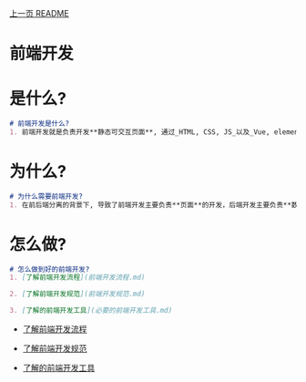 [上一页 README](A-README.md)

# 前端开发

# 是什么?
  ``` md
  # 前端开发是什么?
  1. 前端开发就是负责开发**静态可交互页面**, 通过_HTML, CSS, JS_以及_Vue, elementUI, VSCode_等**前端开发工具**去开发**静态可交互页面和动态可交互页面**.
  ```

# 为什么?
  ``` md
  # 为什么需要前端开发?
  1. 在前后端分离的背景下, 导致了前端开发主要负责**页面**的开发，后端开发主要负责**数据**开发.
  ```

# 怎么做?
  ``` md
  # 怎么做到好的前端开发?
  1. [了解前端开发流程](前端开发流程.md)

  2. [了解前端开发规范](前端开发规范.md)

  3. [了解的前端开发工具](必要的前端开发工具.md)

  ```
-  [了解前端开发流程](前端开发流程.md)

-  [了解前端开发规范](前端开发规范.md)

-  [了解的前端开发工具](前端开发工具.md)
